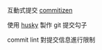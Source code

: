 
互動式提交 [commitizen](https://github.com/commitizen/cz-cli)


使用 [husky]() 製作 git 提交勾子


commit lint 對提交信息進行限制